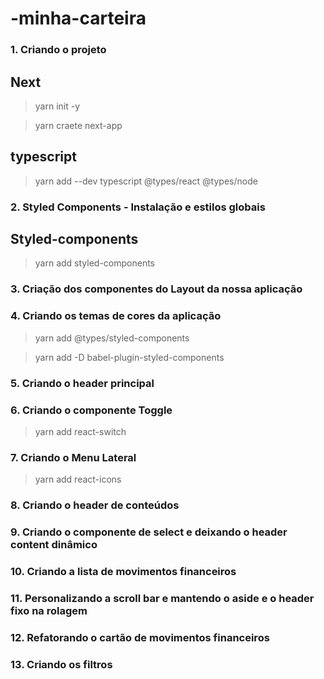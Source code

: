 # -minha-carteira

### 1. Criando o projeto
## Next

> yarn init -y

> yarn craete next-app

## typescript

> yarn add --dev typescript @types/react @types/node

### 2. Styled Components - Instalação e estilos globais
## Styled-components

> yarn add styled-components


### 3. Criação dos componentes do Layout da nossa aplicação

### 4. Criando os temas de cores da aplicação

> yarn add @types/styled-components

> yarn add -D babel-plugin-styled-components

### 5. Criando o header principal

### 6. Criando o componente Toggle

> yarn add react-switch

### 7. Criando o Menu Lateral

> yarn add react-icons

### 8. Criando o header de conteúdos

### 9. Criando o componente de select e deixando o header content dinâmico

### 10. Criando a lista de movimentos financeiros

### 11. Personalizando a scroll bar e mantendo o aside e o header fixo na rolagem

### 12. Refatorando o cartão de movimentos financeiros

### 13. Criando os filtros
